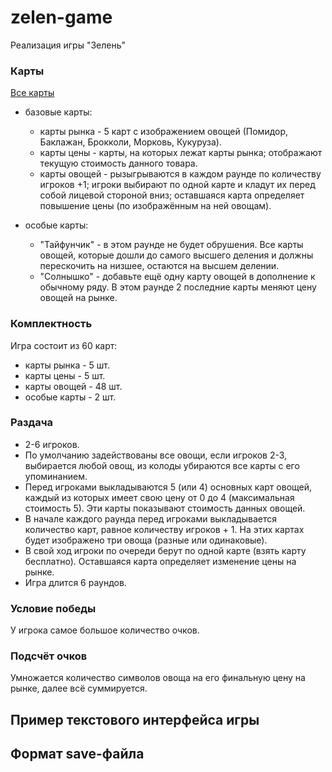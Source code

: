 # zelen-game
Реализация игры "Зелень"

### Карты
[Все карты](https://66dd6fe7aa07a9cd796f1087--aesthetic-moxie-807fe3.netlify.app/)

* базовые карты:
  * карты рынка - 5 карт с изображением овощей (Помидор, Баклажан, Брокколи, Морковь, Кукуруза).
  * карты цены - карты, на которых лежат карты рынка; отображают текущую стоимость данного товара. 
  * карты овощей - рызыгрываются в каждом раунде по количеству игроков +1; игроки выбирают по одной карте и кладут их перед собой лицевой стороной вниз; оставшаяся карта определяет повышение цены (по изображённым на ней овощам).
  
* особые карты:
  * "Тайфунчик" - в этом раунде не будет обрушения. Все карты овощей, которые дошли до самого высшего деления и должны перескочить на низшее, остаются на высшем делении.
  * "Солнышко" - добавьте ещё одну карту овощей в дополнение к обычному ряду. В этом раунде 2 последние карты меняют цену овощей на рынке.
### Комплектность
Игра состоит из 60 карт:
 * карты рынка - 5 шт.
 * карты цены - 5 шт.
 * карты овощей - 48 шт.
 * особые карты - 2 шт.
### Раздача

 * 2-6 игроков.
 * По умолчанию задействованы все овощи, если игроков 2-3, выбирается любой овощ, из колоды убираются все карты с его упоминанием.
 * Перед игроками выкладываются 5 (или 4) основных карт овощей, каждый из которых имеет свою цену от 0 до 4 (максимальная стоимость 5). Эти карты показывают стоимость данных овощей.
 * В начале каждого раунда перед игроками выкладывается количество карт, равное количеству игроков + 1. На этих картах будет изображено три овоща (разные или одинаковые).
 * В свой ход игроки по очереди берут по одной карте (взять карту бесплатно). Оставшаяся карта определяет изменение цены на рынке.
 * Игра длится 6 раундов.

### Условие победы

У игрока самое большое количество очков.

### Подсчёт очков 

Умножается количество символов овоща на его финальную цену на рынке, далее всё суммируется. 

## Пример текстового интерфейса игры

## Формат save-файла








